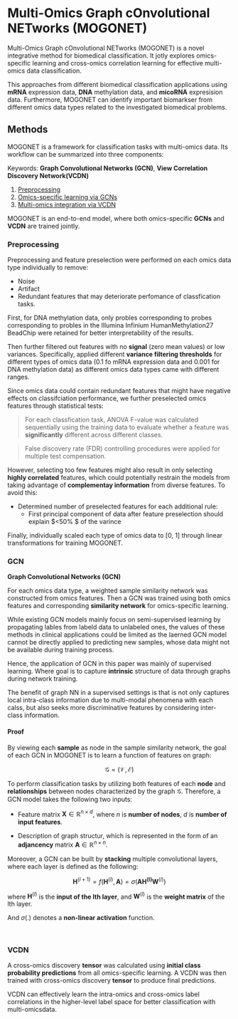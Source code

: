 # Multi-Omics Graph cOnvolutional NETworks (MOGONET)

Multi-Omics Graph cOnvolutional NETworks (MOGONET) is a novel integrative method for biomedical classification. It jotly explores omics-specific learning and cross-omics correlation learning for effective multi-omics data classification.

This approaches from different biomedical classification applications using **mRNA** expression data, **DNA** methylation data, and **micoRNA** expresision data. Furthermore, MOGONET can identify important biomarkser from different omics data types related to the investigated biomedical problems.



## Methods

MOGONET is a framework for classification tasks with multi-omics data. Its workflow can be summarized into three components:

Keywords: **Graph Convolutional Networks (GCN)**, **View Correlation Discovery Network(VCDN)**

 1. [Preprocessing](#preprocessing)
 2. [Omics-specific learning via GCNs](#gcn)
 3. [Multi-omics integration via VCDN](#vcdn)

MOGONET is an end-to-end model, where both omics-specific **GCNs** and **VCDN** are trained jointly.

### Preprocessing

Preprocessing and feature preselection were performed on each omics data type individually to remove:

 - Noise
 - Artifact
 - Redundant features that may deteriorate perfomance of classfication tasks.

First, for DNA methylation data, only probles corresponding to probes corresponding to probles in the Illumina Infinium HumanMethylation27 BeadChip were retained for better interpretability of the results.

Then further filtered out features with no **signal** (zero mean values) or low variances. Specifically, applied different **variance filtering thresholds** for different types of omics data (0.1 fo mRNA expression data and 0.001 for DNA methylation data) as different omics data types came with different ranges.

Since omics data could contain redundant features that might have negative effects on classifciation performance, we further preselected omics features through statistical tests:
 
 > For each classfication task, ANOVA F-value was calculated sequentially using the training data to evaluate whether a feature was **significantly** different across different classes.

 > False discovery rate (FDR) controlling procedures were applied for multiple test compensation.

However, selecting too few features might also result in only selecting **highly correlated** features, which could potentially restrain the models from taking advantage of **complementay information** from diverse features. To avoid this:

 - Determined number of preselected features for each additional rule:
   + First principal component of data after feature preselection should explain $<50\% $ of the varince


Finally, individually scaled each type of omics data to [0, 1] through linear transformations for training MOGONET.


### GCN

**Graph Convolutional Networks (GCN)**

For each omics data type, a weighted sample similarity network was constructed from omics features. Then a GCN was trained using both omics features and corresponding **similarity network** for omics-specific learning.

While existing GCN models mainly focus on semi-supervised learning by propagating lables from labeld data to unlabeled ones, the values of these methods in clinical applications could be limited as the laerned GCN model cannot be directly applied to predicting new samples, whose data might not be available during training process.

Hence, the application of GCN in this paper was mainly of supervised learning. Where goal is to capture **intrinsic** structure of data through graphs during network training.

The benefit of graph NN in a supervised settings is that is not only captures local intra-class information due to multi-modal phenomena with each calss, but also seeks more discriminative features by considering inter-class information.

#### Proof 

By viewing each **sample** as node in the sample similarity network, the goal of each GCN in MOGONET is to learn a function of features on graph:

$$\mathcal{G} = (\mathcal{V}, \mathcal{E})$$

To perform classification tasks by utilizing both features of each **node** and **relationships** between nodes characterized by the graph $\mathcal{G}$. Therefore, a GCN model takes the following two inputs:

- Feature matrix $\mathbf{X} \in \mathbb{R}^{n \times d}$, where $n$ is **number of nodes**, $d$ is **number of input features**.

- Description of graph structur, which is represented in the form of an **adjancency** matrix $\mathbf{A} \in \mathbb{R}^{n\times n}$.

Moreover, a GCN can be built by **stacking** multiple convolutional layers, where each layer is defined as the following:

$$ \mathbf{H}^{(l + 1)} = f(\mathbf{H}^{(l)}, \mathbf{A})
= \sigma(\mathbf{A}\mathbf{H^{(l)}}\mathbf{W}^{(l)})
$$

where $\mathbf{H}^{(l)}$ is the **input of the lth layer**, and $\mathbf{W}^{(l)}$ is the **weight matrix** of the lth layer.

And $\sigma(.)$ denotes a **non-linear activation** function.

</br>

### VCDN

A cross-omics discovery **tensor** was calculated using **initial class probability predictions** from all omics-specific learning. A VCDN was then trained with cross-omics discovery **tensor** to produce final predictions.

VCDN can effectively learn the intra-omics and cross-omics label correlations in the higher-level label space for better classification with multi-omicsdata.	


